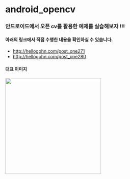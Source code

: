 # android_opencv

### 안드로이드에서 오픈 cv를 활용한 예제를 실습해보자 !!!

#### 아래의 링크에서 직접 수행한 내용을 확인하실 수 있습니다.

- http://hellogohn.com/post_one271
- http://hellogohn.com/post_one280 

#### 대표 이미지

<img src="http://hellogohn.com/system/uploads/images/000/001/018/original/Screenshot_2018-05-12-03-04-44.png?1526062076"  width="300"></img>
